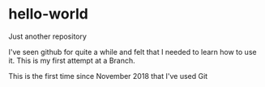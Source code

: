 # hello-world
Just another repository

I've seen github for quite a while and felt that I needed to learn how to use it.  This is my first attempt at a Branch.

This is the first time since November 2018 that I've used Git
